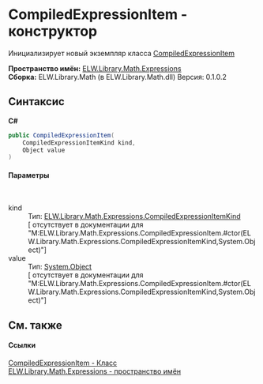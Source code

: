 # CompiledExpressionItem - конструктор
 

Инициализирует новый экземпляр класса <a href="T_ELW_Library_Math_Expressions_CompiledExpressionItem">CompiledExpressionItem</a>

**Пространство имён:**&nbsp;<a href="N_ELW_Library_Math_Expressions">ELW.Library.Math.Expressions</a><br />**Сборка:**&nbsp;ELW.Library.Math (в ELW.Library.Math.dll) Версия: 0.1.0.2

## Синтаксис

**C#**<br />
``` C#
public CompiledExpressionItem(
	CompiledExpressionItemKind kind,
	Object value
)
```


#### Параметры
&nbsp;<dl><dt>kind</dt><dd>Тип:&nbsp;<a href="T_ELW_Library_Math_Expressions_CompiledExpressionItemKind">ELW.Library.Math.Expressions.CompiledExpressionItemKind</a><br />\[<param name="kind"/> отсутствует в документации для "M:ELW.Library.Math.Expressions.CompiledExpressionItem.#ctor(ELW.Library.Math.Expressions.CompiledExpressionItemKind,System.Object)"\]</dd><dt>value</dt><dd>Тип:&nbsp;<a href="http://msdn2.microsoft.com/ru-ru/library/e5kfa45b" target="_blank">System.Object</a><br />\[<param name="value"/> отсутствует в документации для "M:ELW.Library.Math.Expressions.CompiledExpressionItem.#ctor(ELW.Library.Math.Expressions.CompiledExpressionItemKind,System.Object)"\]</dd></dl>

## См. также


#### Ссылки
<a href="T_ELW_Library_Math_Expressions_CompiledExpressionItem">CompiledExpressionItem - Класс</a><br /><a href="N_ELW_Library_Math_Expressions">ELW.Library.Math.Expressions - пространство имён</a><br />